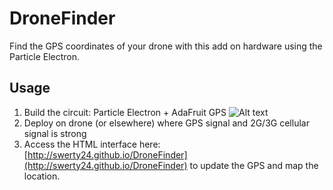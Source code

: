 # DroneFinder
Find the GPS coordinates of your drone with this add on hardware using the Particle Electron.


## Usage
1. Build the circuit: Particle Electron + AdaFruit GPS 
![Alt text](https://raw.githubusercontent.com/swerty24/DroneFinder/master/Fritzing/DroneFinderFritzingDiagram%20with%20Electron_bb.png "DroneFinder Fritzing Breadboard Breakout with Particle Electron")
2. Deploy on drone (or elsewhere) where GPS signal and 2G/3G cellular signal is strong
3. Access the HTML interface here: [http://swerty24.github.io/DroneFinder](http://swerty24.github.io/DroneFinder) to update the GPS and map the location.


